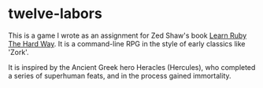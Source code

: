# twelve-labors #

This is a game I wrote as an assignment for Zed Shaw's book
[Learn Ruby The Hard Way](http://ruby.learncodethehardway.org/).
It is a command-line RPG in the style of early classics like
'Zork'.

It is inspired by the Ancient Greek hero Heracles (Hercules),
who completed a series of superhuman feats, and in the process
gained immortality.